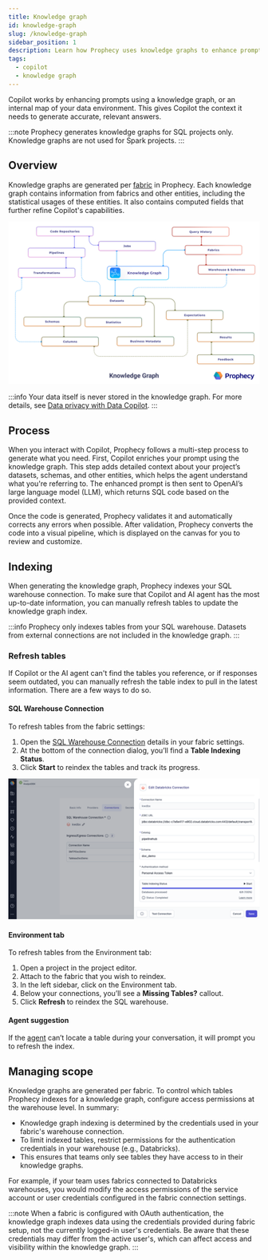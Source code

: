 ```yaml
---
title: Knowledge graph
id: knowledge-graph
slug: /knowledge-graph
sidebar_position: 1
description: Learn how Prophecy uses knowledge graphs to enhance prompts
tags:
  - copilot
  - knowledge graph
---
```


Copilot works by enhancing prompts using a knowledge graph, or an internal map of your data environment. This gives Copilot the context it needs to generate accurate, relevant answers.

:::note
Prophecy generates knowledge graphs for SQL projects only. Knowledge graphs are not used for Spark projects.
:::

## Overview

Knowledge graphs are generated per [fabric](/fabrics) in Prophecy. Each knowledge graph contains information from fabrics and other entities, including the statistical usages of these entities. It also contains computed fields that further refine Copilot's capabilities.

![Knowledge Graph](img/copilot_knowledge_graph.png)

:::info
Your data itself is never stored in the knowledge graph. For more details, see [Data privacy with Data Copilot](/docs/copilot/copilot-data-privacy.md).
:::

## Process

When you interact with Copilot, Prophecy follows a multi-step process to generate what you need. First, Copilot enriches your prompt using the knowledge graph. This step adds detailed context about your project’s datasets, schemas, and other entities, which helps the agent understand what you're referring to. The enhanced prompt is then sent to OpenAI’s large language model (LLM), which returns SQL code based on the provided context.

Once the code is generated, Prophecy validates it and automatically corrects any errors when possible. After validation, Prophecy converts the code into a visual pipeline, which is displayed on the canvas for you to review and customize.

## Indexing

When generating the knowledge graph, Prophecy indexes your SQL warehouse connection. To make sure that Copilot and AI agent has the most up-to-date information, you can manually refresh tables to update the knowledge graph index.

:::info
Prophecy only indexes tables from your SQL warehouse. Datasets from external connections are not included in the knowledge graph.
:::

### Refresh tables

If Copilot or the AI agent can't find the tables you reference, or if responses seem outdated, you can manually refresh the table index to pull in the latest information. There are a few ways to do so.

#### SQL Warehouse Connection

To refresh tables from the fabric settings:

1. Open the [SQL Warehouse Connection](/core/prophecy-fabrics/connections/) details in your fabric settings.
1. At the bottom of the connection dialog, you’ll find a **Table Indexing Status**.
1. Click **Start** to reindex the tables and track its progress.

![Databricks connection reindex](img/fabric-table-index.png)

#### Environment tab

To refresh tables from the Environment tab:

1. Open a project in the project editor.
1. Attach to the fabric that you wish to reindex.
1. In the left sidebar, click on the Environment tab.
1. Below your connections, you’ll see a **Missing Tables?** callout.
1. Click **Refresh** to reindex the SQL warehouse.

#### Agent suggestion

If the [agent](/analysts/ai-explore#troubleshooting) can’t locate a table during your conversation, it will prompt you to refresh the index.

## Managing scope

Knowledge graphs are generated per fabric. To control which tables Prophecy indexes for a knowledge graph, configure access permissions at the warehouse level. In summary:

- Knowledge graph indexing is determined by the credentials used in your fabric's warehouse connection.
- To limit indexed tables, restrict permissions for the authentication credentials in your warehouse (e.g., Databricks).
- This ensures that teams only see tables they have access to in their knowledge graphs.

For example, if your team uses fabrics connected to Databricks warehouses, you would modify the access permissions of the service account or user credentials configured in the fabric connection settings.

:::note
When a fabric is configured with OAuth authentication, the knowledge graph indexes data using the credentials provided during fabric setup, not the currently logged-in user's credentials. Be aware that these credentials may differ from the active user's, which can affect access and visibility within the knowledge graph.
:::
